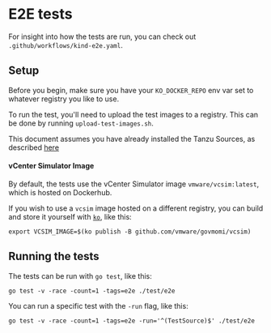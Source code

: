 # E2E tests
For insight into how the tests are run, you can check out `.github/workflows/kind-e2e.yaml`.

## Setup

Before you begin, make sure you have your `KO_DOCKER_REPO` env var set to whatever registry you like to use.

To run the test, you'll need to upload the test images to a registry. This can be done by running `upload-test-images.sh`.

This document assumes you have already installed the Tanzu Sources, as described [here](/README.md)

#### vCenter Simulator Image

By default, the tests use the vCenter Simulator image `vmware/vcsim:latest`, which is hosted on Dockerhub.

If you wish to use a `vcsim` image hosted on a different registry, you can build and store it yourself with [`ko`](https://github.com/google/ko), like this:
```
export VCSIM_IMAGE=$(ko publish -B github.com/vmware/govmomi/vcsim)
```

## Running the tests
The tests can be run with `go test`, like this:
```
go test -v -race -count=1 -tags=e2e ./test/e2e
```

You can run a specific test with the `-run` flag, like this:
```
go test -v -race -count=1 -tags=e2e -run='^(TestSource)$' ./test/e2e
```
